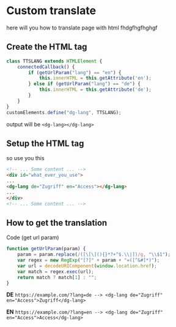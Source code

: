 # Custom translate
here will you how to translate page with html fhdgfhgfhghgf

## Create the HTML tag
```javascript
class TTSLANG extends HTMLElement {
    connectedCallback() {
        if (getUrlParam("lang") == "en") {
            this.innerHTML = this.getAttribute('en');
        } else if (getUrlParam("lang") == "de") {
            this.innerHTML = this.getAttribute('de');
        }
    }
}
customElements.define("dg-lang", TTSLANG);
```
output will be `<dg-lang></dg-lang>`

## Setup the HTML tag
so use you this

```html
<!-- ... Some content ... -->
<div id="what_ever_you_use">
...
<dg-lang de="Zugriff" en="Access"></dg-lang>
...
</div>
<!-- ... Some content ... -->
```

## How to get the translation 

Code (get url param)
```javascript
function getUrlParam(param) {
    param = param.replace(/([\[\](){}*?+^$.\\|])/g, "\\$1");
    var regex = new RegExp("[?]" + param + "=([^&#]*)");
    var url = decodeURIComponent(window.location.href);
    var match = regex.exec(url);
    return match ? match[1] : "";
}
```

**DE**
`https://example.com/?lang=de --> <dg-lang de="Zugriff" en="Access">Zugriff</dg-lang>`

**EN**
`https://example.com/?lang=en --> <dg-lang de="Zugriff" en="Access">Access</dg-lang>`

